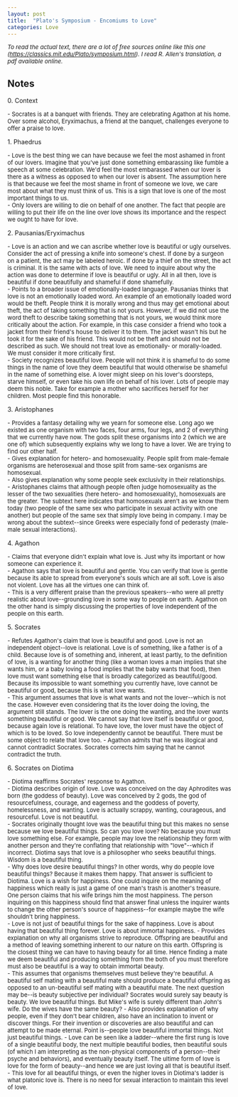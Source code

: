 ```yaml
---
layout: post
title:  "Plato's Symposium - Encomiums to Love"
categories: Love
---
```


*<font size="-1">To read the actual text, there are a lot of free sources online like this one (https://classics.mit.edu/Plato/symposium.html). I read R. Allen's translation, a pdf available online.</font>*

## Notes
<p>0. Context</p>
<font size="-1">
<p>
- Socrates is at a banquet with friends. They are celebrating Agathon at his home. Over some alcohol, Eryximachus, a friend at the banquet, challenges everyone to offer a praise to love.
</p>
</font>
<p>1. Phaedrus</p>
 <font size="-1">
 <p>
 - Love is the best thing we can have because we feel the most ashamed in front of our lovers. Imagine that you've just done something embarassing like fumble a speech at some celebration. We'd feel the most embarassed when our lover is there as a witness as opposed to when our lover is absent. The assumption here is that because we feel the most shame in front of someone we love, we care most about what they must think of us. This is a sign that love is one of the most important things to us.<br>
 - Only lovers are willing to die on behalf of one another. The fact that people are willing to put their life on the line over love shows its importance and the respect we ought to have for love.
</p>
</font>
<p>2. Pausanias/Eryximachus</p>
 <font size ="-1">
 <p>
 - Love is an action and we can ascribe whether love is beautiful or ugly ourselves. Consider the act of pressing a knife into someone's chest. If done by a surgeon on a patient, the act may be labeled heroic. If done by a thief on the street, the act is criminal. It is the same with acts of love. We need to inquire about why the action was done to determine if love is beautiful or ugly. All in all then, love is beautiful if done beautifully and shameful if done shamefully.<br>
 - Points to a broader issue of emotionally-loaded language. Pausanias thinks that love is not an emotionally loaded word. An example of an emotionally loaded word would be theft. People think it is morally wrong and thus may get emotional about theft, the act of taking something that is not yours. However, if we did not use the word theft to describe taking something that is not yours, we would think more critically about the action. For example, in this case consider a friend who took a jacket from their friend's house to deliver it to them. The jacket wasn't his but he took it for the sake of his friend. This would not be theft and should not be described as such. We should not treat love as emotionally- or morally-loaded. We must consider it more critically first.<br> 
 - Society recognizes beautiful love. People will not think it is shameful to do some things in the name of love they deem beautiful that would otherwise be shameful in the name of something else. A lover might sleep on his lover's doorsteps, starve himself, or even take his own life on behalf of his lover. Lots of people may deem this noble. Take for example a mother who sacrifices herself for her children. Most people find this honorable.
 </p>
 </font>
<p>3. Aristophanes</p>
<font size="-1">
<p>
- Provides a fantasy detailing why we yearn for someone else. Long ago we existed as one organism with two faces, four arms, four legs, and 2 of everything that we currently have now. The gods split these organisms into 2 (which we are one of) which subsequently explains why we long to have a lover. We are trying to find our other half.<br>
- Gives explanation for hetero- and homosexuality. People split from male-female organisms are heterosexual and those split from same-sex organisms are homosexual.<br>
- Also gives explanation why some people seek exclusivity in their relationships.<br>
- Aristophanes claims that although people often judge homosexuality as the lesser of the two sexualities (here hetero- and homosexuality), homosexuals are the greater. The subtext here indicates that homosexuals aren't as we know them today (two people of the same sex who participate in sexual activity with one another) but people of the same sex that simply love being in company. I may be wrong about the subtext--since Greeks were especially fond of pederasty (male-male sexual interactions).
</p>
</font>
<p>4. Agathon</p>
<font size="-1">
<p>
- Claims that everyone didn't explain what love is. Just why its important or how someone can experience it.<br>
- Agathon says that love is beautiful and gentle. You can verify that love is gentle because its able to spread from everyone's souls which are all soft. Love is also not violent. Love has all the virtues one can think of.<br>
- This is a very different praise than the previous speakers--who were all pretty realistic about love--grounding love in some way to people on earth. Agathon on the other hand is simply discussing the properties of love independent of the people on this earth.<br>
</p>
</font>
<p>5. Socrates</p>
<font size="-1">
<p>
- Refutes Agathon's claim that love is beautiful and good. Love is not an independent object--love is relational. Love is of something, like a father is of a child. Because love is of something and, inherent, at least partly, to the definition of love, is a wanting for another thing (like a woman loves a man implies that she wants him, or a baby loving a food implies that the baby wants that food), then love must want something else that is broadly categorized as beautiful/good. Because its impossible to want something you currently have, love cannot be beautiful or good, because this is what love wants.<br>
- This argument assumes that love is what wants and not the lover--which is not the case. However even considering that its the lover doing the loving, the argument still stands. The lover is the one doing the wanting, and the lover wants something beautiful or good. We cannot say that love itself is beautiful or good, because again love is relational. To have love, the lover must have the object of which is to be loved. So love independently cannot be beautiful. There must be some object to relate that love too.
- Agathon admits that he was illogical and cannot contradict Socrates. Socrates corrects him saying that he cannot contradict the truth.
</p>
</font>
<p>6. Socrates on Diotima</p>
<font size="-1">
<p>
- Diotima reaffirms Socrates' response to Agathon.<br>
- Diotima describes origin of love. Love was conceived on the day Aphrodites was born (the goddess of beauty). Love was conceived by 2 gods, the god of resourcefulness, courage, and eagerness and the goddess of poverty, homelessness, and wanting. Love is actually scrappy, wanting, courageous, and resourceful. Love is not beautiful.<br>
- Socrates originally thought love was the beautiful thing but this makes no sense because we love beautiful things. So can you love love? No because you must love something else. For example, people may love the relationship they form with another person and they're conflating that relationship with "love"--which if incorrect. Diotima says that love is a philosopher who seeks beautiful things. Wisdom is a beautiful thing.<br>
- Why does love desire beautiful things? In other words, why do people love beautiful things? Because it makes them happy. That answer is sufficient to Diotima. Love is a wish for happiness. One could inquire on the meaning of happiness which really is just a game of one man's trash is another's treasure. One person claims that his wife brings him the most happiness. The person inquiring on this happiness should find that answer final unless the inquirer wants to change the other person's source of happiness--for example maybe the wife shouldn't bring happiness.<br>
- Love is not just of beautiful things for the sake of happiness. Love is about having that beautiful thing forever. Love is about immortal happiness.
- Provides explanation on why all organisms strive to reproduce. Offspring are beautiful and a method of leaving something inherent to our nature on this earth. Offspring is the closest thing we can have to having beauty for all time. Hence finding a mate we deem beautiful and producing something from the both of you must therefore must also be beautiful is a way to obtain immortal beauty.<br>
- This assumes that organisms themselves must believe they're beautiful. A beautiful self mating with a beautiful mate should produce a beautiful offspring as opposed to an un-beautiful self mating with a beautiful mate. The next question may be--is beauty subjective per individual? Socrates would surely say beauty is beauty. We love beautiful things. But Mike's wife is surely different than John's wife. Do the wives have the same beauty?
- Also provides explanation of why people, even if they don't bear children, also have an inclination to invent or discover things. For their invention or discoveries are also beautiful and can attempt to be made eternal. Point is--people love beautiful immortal things. Not just beautiful things.
- Love can be seen like a ladder--where the first rung is love of a single beautiful body, the next multiple beautiful bodies, then beautiful souls (of which I am interpreting as the non-physical components of a person--their psyche and behaviors), and eventually beauty itself. The ultime form of love is love for the form of beauty--and hence we are just loving all that is beautiful itself.<br>
- This love for all beautiful things, or even the higher loves in Diotima's ladder is what platonic love is. There is no need for sexual interaction to maintain this level of love. 
</p>
</font>